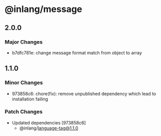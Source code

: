# @inlang/message

## 2.0.0

### Major Changes

- b7dfc781e: change message format match from object to array

## 1.1.0

### Minor Changes

- 973858c6: chore(fix): remove unpublished dependency which lead to installation failing

### Patch Changes

- Updated dependencies [973858c6]
  - @inlang/language-tag@1.1.0
